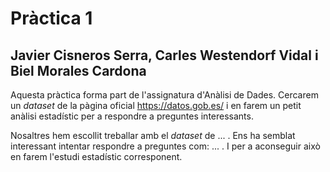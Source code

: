 # Pràctica 1
## Javier Cisneros Serra, Carles Westendorf Vidal i Biel Morales Cardona

Aquesta pràctica forma part de l'assignatura d'Anàlisi de Dades.
Cercarem un _dataset_ de la pàgina oficial https://datos.gob.es/ i en farem un petit anàlisi estadístic per a respondre a preguntes interessants.

Nosaltres hem escollit treballar amb el _dataset_ de ... . Ens ha semblat interessant intentar respondre a preguntes com: ... .
I per a aconseguir això en farem l'estudi estadístic corresponent.  
